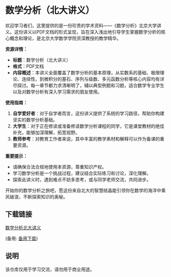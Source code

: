 # 数学分析（北大讲义）

欢迎学习者们，这里提供的是一份珍贵的学术资料——《数学分析》北京大学讲义。这份讲义以PDF文档的形式呈现，旨在深入浅出地引导学生掌握数学分析的核心概念和理论，是北京大学数学学院资深教授的教学精华。

**资源详情：**
- **标题**：数学分析（北大讲义）
- **格式**：PDF文档
- **内容概述**：本讲义全面覆盖了数学分析的基本原理，从实数系的基础、极限理论、连续性，到微积分的基石、序列与级数、多元函数分析等核心内容均有详尽探讨。每一章节都力求清晰明了，辅以典型例题和习题，适合数学专业学生以及对数学分析有深入学习需求的朋友使用。

**使用指南：**
1. **自学爱好者**：对于自学者而言，这份讲义提供了系统的学习路径，帮助你构建坚实的数学分析基础。
2. **大学生**：对于正在修读或准备修读数学分析课程的同学，它是课堂教材的绝佳补充，能够加深理解，拓宽视野。
3. **教师参考**：对教育工作者来说，其中丰富的教学素材和解释可以作为备课的重要资源。

**重要提示：**
- 请确保合法合规地使用本资源，尊重知识产权。
- 学习数学分析是一个挑战过程，建议结合实际练习和讨论，深化理解。
- 探索此讲义时，遇到难点不妨多思考，或与同学老师交流，共同进步。

开始你的数学分析之旅吧，愿这份来自北大的智慧结晶能引领你在数学的海洋中乘风破浪，不断探索知识的奥秘。

## 下载链接
[数学分析北大讲义](https://pan.quark.cn/s/f02f2126d710) 

(备用: [备用下载](https://pan.baidu.com/s/1fe0fjLNnOLyCIA0SwZJ2tw?pwd=1234))

## 说明

该仓库仅用于学习交流，请勿用于商业用途。
